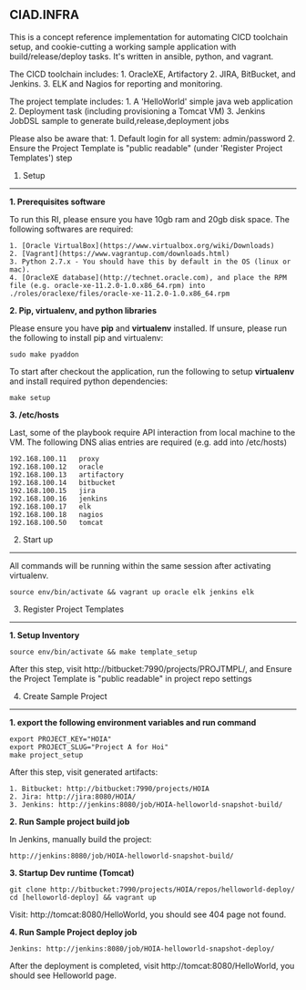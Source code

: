 CIAD.INFRA
----------

This is a concept reference implementation for automating CICD toolchain setup, and cookie-cutting a working sample application with build/release/deploy tasks. It's written in ansible, python, and vagrant.

The CICD toolchain includes:
    1. OracleXE, Artifactory
    2. JIRA, BitBucket, and Jenkins.
    3. ELK and Nagios for reporting and monitoring.

The project template includes:
    1. A 'HelloWorld' simple java web application
    2. Deployment task (including provisioning a Tomcat VM)
    3. Jenkins JobDSL sample to generate build,release,deployment jobs

Please also be aware that:
    1. Default login for all system: admin/password
    2. Ensure the Project Template is "public readable" (under 'Register Project Templates') step


1. Setup
-----
**1. Prerequisites software**

To run this RI, please ensure you have 10gb ram and 20gb disk space. The following softwares are required:

    1. [Oracle VirtualBox](https://www.virtualbox.org/wiki/Downloads)
    2. [Vagrant](https://www.vagrantup.com/downloads.html)
    3. Python 2.7.x - You should have this by default in the OS (linux or mac).
    4. [OracleXE database](http://technet.oracle.com), and place the RPM file (e.g. oracle-xe-11.2.0-1.0.x86_64.rpm) into ./roles/oraclexe/files/oracle-xe-11.2.0-1.0.x86_64.rpm

**2. Pip, virtualenv, and python libraries**

Please ensure you have **pip** and **virtualenv** installed. If unsure, please run the following to install pip and virtualenv:

    sudo make pyaddon

To start after checkout the application, run the following to setup **virtualenv** and install required python dependencies:

    make setup

**3. /etc/hosts**

Last, some of the playbook require API interaction from local machine to the VM. The following DNS alias entries are required (e.g. add into /etc/hosts)

    192.168.100.11   proxy
    192.168.100.12   oracle
    192.168.100.13   artifactory
    192.168.100.14   bitbucket
    192.168.100.15   jira
    192.168.100.16   jenkins
    192.168.100.17   elk
    192.168.100.18   nagios
    192.168.100.50   tomcat

2. Start up
-----------
All commands will be running within the same session after activating virtualenv.

    source env/bin/activate && vagrant up oracle elk jenkins elk

3. Register Project Templates
--------------------------
**1. Setup Inventory**

    source env/bin/activate && make template_setup

After this step, visit http://bitbucket:7990/projects/PROJTMPL/, and Ensure the Project Template is "public readable" in project repo settings

4. Create Sample Project
-----------------------
**1. export the following environment variables and run command**

    export PROJECT_KEY="HOIA"
    export PROJECT_SLUG="Project A for Hoi"
    make project_setup

After this step, visit generated artifacts:

    1. Bitbucket: http://bitbucket:7990/projects/HOIA
    2. Jira: http://jira:8080/HOIA/
    3. Jenkins: http://jenkins:8080/job/HOIA-helloworld-snapshot-build/

**2. Run Sample project build job**

In Jenkins, manually build the project:

    http://jenkins:8080/job/HOIA-helloworld-snapshot-build/

**3. Startup Dev runtime (Tomcat)**

    git clone http://bitbucket:7990/projects/HOIA/repos/helloworld-deploy/
    cd [helloworld-deploy] && vagrant up

Visit: http://tomcat:8080/HelloWorld, you should see 404 page not found.

**4. Run Sample Project deploy job**

    Jenkins: http://jenkins:8080/job/HOIA-helloworld-snapshot-deploy/

After the deployment is completed, visit http://tomcat:8080/HelloWorld, you should see Helloworld page.
